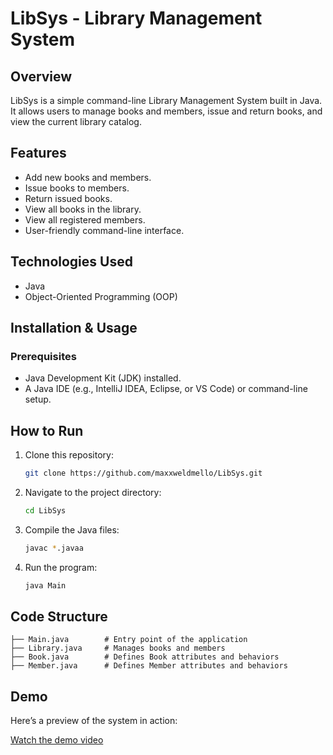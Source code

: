 # LibSys - Library Management System

## Overview
LibSys is a simple command-line Library Management System built in Java. It allows users to manage books and members, issue and return books, and view the current library catalog.

## Features
- Add new books and members.
- Issue books to members.
- Return issued books.
- View all books in the library.
- View all registered members.
- User-friendly command-line interface.

## Technologies Used
- Java
- Object-Oriented Programming (OOP)

## Installation & Usage
### Prerequisites
- Java Development Kit (JDK) installed.
- A Java IDE (e.g., IntelliJ IDEA, Eclipse, or VS Code) or command-line setup.

## How to Run
1. Clone this repository:
   ```sh
   git clone https://github.com/maxxweldmello/LibSys.git
   ```
2. Navigate to the project directory:
   ```sh
   cd LibSys
   ```
3. Compile the Java files:
   ```sh
   javac *.javaa
   ```
4. Run the program:
   ```sh
   java Main
   ```

## Code Structure
```
├── Main.java        # Entry point of the application
├── Library.java     # Manages books and members
├── Book.java        # Defines Book attributes and behaviors
├── Member.java      # Defines Member attributes and behaviors
```

## Demo
Here’s a preview of the system in action:

[Watch the demo video](https://github.com/maxxweldmello/LibSys/raw/main/lib-sys.mp4)
